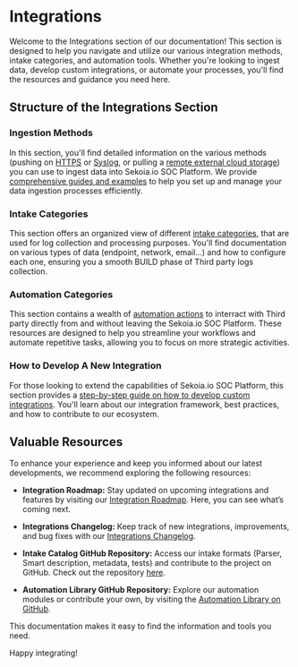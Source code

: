 # Integrations

Welcome to the Integrations section of our documentation! This section is designed to help you navigate and utilize our various integration methods, intake categories, and automation tools. Whether you're looking to ingest data, develop custom integrations, or automate your processes, you'll find the resources and guidance you need here.

## Structure of the Integrations Section

### Ingestion Methods

In this section, you'll find detailed information on the various methods (pushing on [HTTPS](/integration/ingestion_methods/https/overview/) or [Syslog](/integration/ingestion_methods/syslog/overview/), or pulling a [remote external cloud storage](/integration/ingestion_methods/cloud_saas/overview/)) you can use to ingest data into Sekoia.io SOC Platform. We provide [comprehensive guides and examples](/integration/ingestion_methods/) to help you set up and manage your data ingestion processes efficiently.

### Intake Categories

This section offers an organized view of different [intake categories](/integration/categories/overview.md), that are used for log collection and processing purposes. You'll find documentation on various types of data (endpoint, network, email...) and how to configure each one, ensuring you a smooth BUILD phase of Third party logs collection.

### Automation Categories

This section contains a wealth of [automation actions](/integration/action_library/overview.md) to interract with Third party directly from and without leaving the Sekoia.io SOC Platform. These resources are designed to help you streamline your workflows and automate repetitive tasks, allowing you to focus on more strategic activities.

### How to Develop A New Integration

For those looking to extend the capabilities of Sekoia.io SOC Platform, this section provides a [step-by-step guide on how to develop custom integrations](/integration/develop_integration/overview.md). You'll learn about our integration framework, best practices, and how to contribute to our ecosystem.

## Valuable Resources

To enhance your experience and keep you informed about our latest developments, we recommend exploring the following resources:

- **Integration Roadmap:** Stay updated on upcoming integrations and features by visiting our [Integration Roadmap](https://roadmap-integrations.sekoia.io/tabs/18-coming-next/tabs/5-under-consideration). Here, you can see what’s coming next.

- **Integrations Changelog:** Keep track of new integrations, improvements, and bug fixes with our [Integrations Changelog](https://changelog.sekoia.io/?type=t650d50f380b21).

- **Intake Catalog GitHub Repository:** Access our intake formats (Parser, Smart description, metadata, tests) and contribute to the project on GitHub. Check out the repository [here](https://github.com/SEKOIA-IO/intake-formats).

- **Automation Library GitHub Repository:** Explore our automation modules or contribute your own, by visiting the [Automation Library on GitHub](https://github.com/SEKOIA-IO/automation-library).

This documentation makes it easy to find the information and tools you need.

Happy integrating!